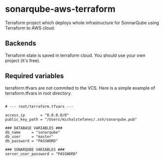 # sonarqube-aws-terraform
Terraform project which deploys whole infrastructure for SonnarQube using Terraform to AWS cloud. 

## Backends
Terraform state is saved in terraform cloud. You should use your own project (it's free).

## Required variables
terraform.tfvars are not commited to the VCS. Here is a simple example of terraform.tfvars in root directory.
<pre><code>
# --- root/terraform.tfvars ---

access_ip       = "0.0.0.0/0"
public_key_path = "/Users/michalstefanec/.ssh/sonarqube.pub"

### DATABASE VARIABLES ###
db_name     = "sonarqube"
db_user     = "master"
db_password = "PASSWORD"

### SONARQUBE VARIABLES ###
server_user_password = "PASSWORD"
</code></pre>